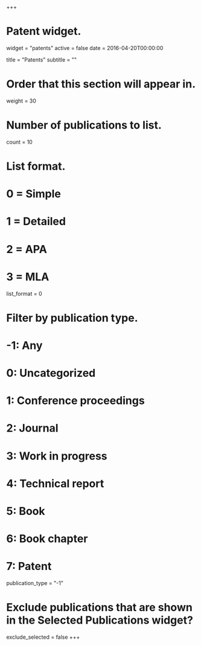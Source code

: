 +++
# Patent widget.
widget = "patents"
active = false
date = 2016-04-20T00:00:00

title = "Patents"
subtitle = ""

# Order that this section will appear in.
weight = 30

# Number of publications to list.
count = 10

# List format.
#   0 = Simple
#   1 = Detailed
#   2 = APA
#   3 = MLA
list_format = 0

# Filter by publication type.
# -1: Any
#  0: Uncategorized
#  1: Conference proceedings
#  2: Journal
#  3: Work in progress
#  4: Technical report
#  5: Book
#  6: Book chapter
#  7: Patent
publication_type = "-1"

# Exclude publications that are shown in the Selected Publications widget?
exclude_selected = false
+++
